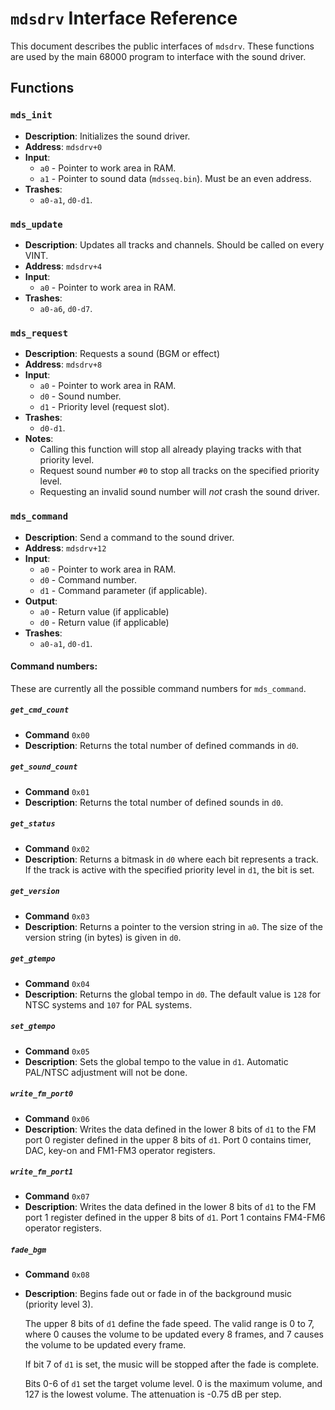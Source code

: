 `mdsdrv` Interface Reference
============================

This document describes the public interfaces of `mdsdrv`.
These functions are used by the main 68000 program to interface with
the sound driver.

Functions
---------

### `mds_init`
- **Description**: Initializes the sound driver.
- **Address**: `mdsdrv+0`
- **Input**:
	- `a0` - Pointer to work area in RAM.
	- `a1` - Pointer to sound data (`mdsseq.bin`). Must be an even
		address.
- **Trashes**:
	- `a0-a1`, `d0-d1`.

### `mds_update`
- **Description**: Updates all tracks and channels. Should be called
	on every VINT.
- **Address**: `mdsdrv+4`
- **Input**:
	- `a0` - Pointer to work area in RAM.
- **Trashes**:
	- `a0-a6`, `d0-d7`.

### `mds_request`
- **Description**: Requests a sound (BGM or effect)
- **Address**: `mdsdrv+8`
- **Input**:
	- `a0` - Pointer to work area in RAM.
	- `d0` - Sound number.
	- `d1` - Priority level (request slot).
- **Trashes**:
	- `d0-d1`.
- **Notes**:
	- Calling this function will stop all already playing tracks with
		that priority level.
	- Request sound number `#0` to stop all tracks on the specified
		priority level.
	- Requesting an invalid sound number will _not_ crash the sound
		driver.

### `mds_command`
- **Description**: Send a command to the sound driver.
- **Address**: `mdsdrv+12`
- **Input**:
	- `a0` - Pointer to work area in RAM.
	- `d0` - Command number.
	- `d1` - Command parameter (if applicable).
- **Output**:
	- `a0` - Return value (if applicable)
	- `d0` - Return value (if applicable)
- **Trashes**:
	- `a0-a1`, `d0-d1`.

#### Command numbers:
These are currently all the possible command numbers for `mds_command`.

##### `get_cmd_count`
- **Command** `0x00`
- **Description**: Returns the total number of defined commands in
	`d0`.

##### `get_sound_count`
- **Command** `0x01`
- **Description**: Returns the total number of defined sounds in `d0`.

##### `get_status`
- **Command** `0x02`
- **Description**: Returns a bitmask in `d0` where each bit represents
	a track. If the track is active with the specified priority level
	in `d1`, the bit is set.

##### `get_version`
- **Command** `0x03`
- **Description**: Returns a pointer to the version string in `a0`. The
	size of the version string (in bytes) is given in `d0`.

##### `get_gtempo`
- **Command** `0x04`
- **Description**: Returns the global tempo in `d0`. The default value
	is `128` for NTSC systems and `107` for PAL systems.

##### `set_gtempo`
- **Command** `0x05`
- **Description**: Sets the global tempo to the value in `d1`. Automatic
	PAL/NTSC adjustment will not be done.

##### `write_fm_port0`
- **Command** `0x06`
- **Description**: Writes the data defined in the lower 8 bits of `d1`
	to the FM port 0 register defined in the upper 8 bits of `d1`.
	Port 0 contains timer, DAC, key-on and FM1-FM3 operator registers.

##### `write_fm_port1`
- **Command** `0x07`
- **Description**: Writes the data defined in the lower 8 bits of `d1`
	to the FM port 1 register defined in the upper 8 bits of `d1`.
	Port 1 contains FM4-FM6 operator registers.

##### `fade_bgm`
- **Command** `0x08`
- **Description**: Begins fade out or fade in of the background music
	(priority level 3).

	The upper 8 bits of `d1` define the fade speed. The valid range
	is 0 to 7, where 0 causes the volume to be updated every 8 frames,
	and 7 causes the volume to be updated every frame.

	If bit 7 of `d1` is set, the music will be stopped after the fade
	is complete.

	Bits 0-6 of `d1` set the target volume level. 0 is the maximum
	volume, and 127 is the lowest volume. The attenuation is -0.75 dB
	per step.
